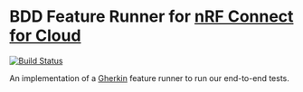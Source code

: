 # BDD Feature Runner for [nRF Connect for Cloud](https://nrfcloud.com/)

[![Build Status](https://codebuild.us-east-1.amazonaws.com/badges?uuid=eyJlbmNyeXB0ZWREYXRhIjoiQ1JxbThvZUc2d05KUDZTdkx3QmdCMEJhYndaWmVjeWViZ0JIUHRta3lGS3JQMGRpbVBOV2VZRlBNS3hFZEY5bGFTZk1TVGxiL0Fad0RmYm5wVUpSM3BZPSIsIml2UGFyYW1ldGVyU3BlYyI6IlJJd0Q4Y1JxSVlqdk5qclkiLCJtYXRlcmlhbFNldFNlcmlhbCI6MX0%3D&branch=saga)](https://console.aws.amazon.com/codesuite/codebuild/projects/bdd-feature-runner-aws/history?region=us-east-1)

An implementation of a [Gherkin](https://docs.cucumber.io/gherkin/) feature runner to run our end-to-end tests.
